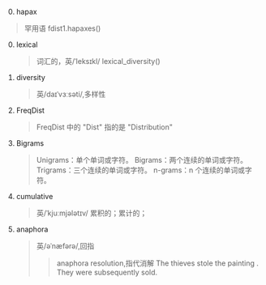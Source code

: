 0. hapax
>罕用语
>fdist1.hapaxes()
0. lexical
   >词汇的，英/ˈleksɪkl/
   >lexical_diversity()
0. diversity
   >英/daɪˈvɜːsəti/,多样性
0. FreqDist
   >FreqDist 中的 "Dist" 指的是 "Distribution"
0. Bigrams
   > Unigrams：单个单词或字符。
   > Bigrams：两个连续的单词或字符。
   > Trigrams：三个连续的单词或字符。
   > n-grams：n 个连续的单词或字符。
0. cumulative
   > 英/ˈkjuːmjələtɪv/
   > 累积的；累计的；
0. anaphora
   > 英/əˈnæfərə/,回指
   >> anaphora resolution,指代消解
   >> The thieves stole the painting . They were subsequently sold.
  

